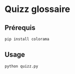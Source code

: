 # Quizz glossaire

## Prérequis

```bash
pip install colorama
```

## Usage

```bash
python quizz.py
```
